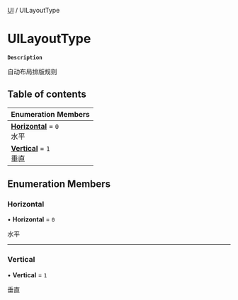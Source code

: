 [UI](../modules/UI.UI.md) / UILayoutType

# UILayoutType <Badge type="tip" text="Enumeration" /> <Score text="UILayoutType" />

**`Description`**

自动布局排版规则

## Table of contents

| Enumeration Members |
| :-----|
| **[Horizontal](UI.UILayoutType.md#horizontal)** = ``0`` <br> 水平|
| **[Vertical](UI.UILayoutType.md#vertical)** = ``1`` <br> 垂直|

## Enumeration Members

### Horizontal <Score text="Horizontal" /> 

• **Horizontal** = ``0``

水平

___

### Vertical <Score text="Vertical" /> 

• **Vertical** = ``1``

垂直
